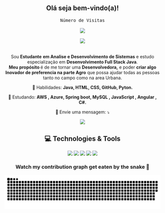 <span align="center">

##  Olá seja bem-vindo(a)!</h2>

<div align="center">
  <kbd align="center"> 
    <kbd>Número de Visitas</kbd>
    <br/><br/>
    <img src="https://profile-counter.glitch.me/Lauragonsaga/count.svg"></p>
  </kbd>
</div>
<div align="center">
   <!-- <img height="350em" src="./.github/assets/cover_.png"/> -->
   <img height="380em" src="https://user-images.githubusercontent.com/70382532/138322189-2db8df52-9dcb-40a0-88a8-c365466bd33d.gif"/>
</div>


<br>
<p align="center">
  Sou <strong>Estudante</strong> <strong> em Analise e Desenvolvimento de Sistemas</strong> e estudo especialização em <strong>Desenvolvimento Full Stack Java</strong>.<br >
<strong>Meu propósito </strong>é de me tornar uma <strong>Desenvolvedora,</strong>
e poder <strong>criar algo Inovador de preferencia na parte Agro</strong> que possa ajudar todas as pessoas tanto no campo como na area Urbana.
</p>

<p align="center">
  💼 Habilidades: <strong>Java, HTML, CSS, GitHub, Pyton.</strong>
</p>

<p align="center">
  🚀  Estudando: <strong> AWS , Azure, Spring boot, MySQL , JavaScript , Angular , C#.</strong>
</p>

<p align="center">
  💌 Envie uma mensagem: ⤵️
</p>

<p align="center">
 
 <a href="www.linkedin.com/in/lauragonsaga" alt="Linkedin">
  <img src="https://img.shields.io/badge/-Linkedin-0e76a8?style=flat-square&logo=Linkedin&logoColor=white&link=https://www.linkedin.com/in/keidsonroby/" /></a>
</p>  

## 💻 Technologies & Tools

<p align="center">
  
 
 <img src="https://img.shields.io/badge/-Javascript-%23F7DF1E?style=flat-square&logo=javascript&logoColor=black" height="25"/>
 <img src="https://img.shields.io/badge/-Typecript-%23007ACC?style=flat-square&logo=typescript&logoColor=white" height="25"/>
 <img src="https://img.shields.io/badge/-Angular-%23DD0031?style=flat-square&logo=angular&logoColor=white" height="25"/>


<img src="https://img.shields.io/badge/-Bootstrap-%23563D7C.svg?style=flat-square&logo=bootstrap&logoColor=white" height="25"/>
  
<img src="https://img.shields.io/badge/-GitHub-181717?style=flat-square&logo=github" height="25"/>

<div align="center">
  <h3 align="center">Watch my contribution graph get eaten by the snake 🐍</h3>

  <img src="https://github.com/eduardoboares/eduardoboares/blob/output/github-contribution-grid-snake.svg" alt="animated" />

 

</div>

</div>





  



